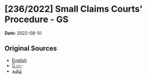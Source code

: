 # [236/2022] Small Claims Courts' Procedure - GS

**Date:** 2022-08-10

## Original Sources

- [English](https://documents.gov.lk/view/bills/2022/8/236-2022_E.pdf)
- [සිංහල](https://documents.gov.lk/view/bills/2022/8/236-2022_S.pdf)
- [தமிழ்](https://documents.gov.lk/view/bills/2022/8/236-2022_T.pdf)
